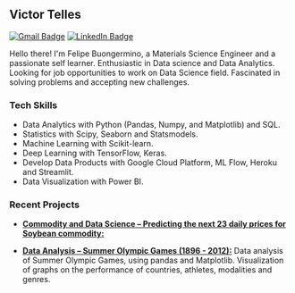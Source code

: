 ## Victor Telles

[![Gmail Badge](https://img.shields.io/badge/-Gmail-c14438?style=flat-square&logo=Gmail&logoColor=white&link=mailto:victor.fs.telles@gmail.com)](mailto:victor.fs.telles@gmail.com)
[![LinkedIn Badge](https://img.shields.io/badge/-LinkedIn-2867B2?style=flat-square&labelColor=2867B2&logo=linkedin&logoColor=white&link=https://https://www.linkedin.com/in/victor-ferreira-da-silva-telles-a735903a/)](https://www.linkedin.com/in/victor-ferreira-da-silva-telles-a735903a/)

Hello there! I'm Felipe Buongermino, a Materials Science Engineer and a passionate self learner. Enthusiastic in Data science and Data Analytics. Looking for job opportunities to work on Data Science field. Fascinated in solving problems and accepting new challenges.



### Tech Skills

-   Data Analytics with Python (Pandas, Numpy, and Matplotlib) and SQL.
-   Statistics with Scipy, Seaborn and Statsmodels.
-   Machine Learning with Scikit-learn.
-   Deep Learning with TensorFlow, Keras.
-   Develop Data Products with Google Cloud Platform, ML Flow, Heroku and Streamlit.
-   Data Visualization with Power BI.
  
 

### Recent Projects

-   **[Commodity and Data Science – Predicting the next 23 daily prices for Soybean commodity:](https://github.com/VLieberg/project_commodity_prices.git)**

-   **[Data Analysis – Summer Olympic Games (1896 - 2012):](https://github.com/FelipeBuongermino/olympic-sports-medals.git)**
      Data analysis of Summer Olympic Games, using pandas and Matplotlib. Visualization of graphs on the performance of countries, athletes, modalities and genres.
